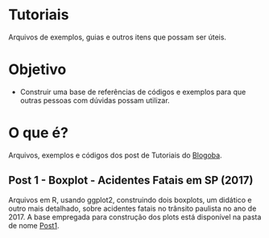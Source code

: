 # Tutoriais
Arquivos de exemplos, guias e outros itens que possam ser úteis.

# Objetivo
* Construir uma base de referências de códigos e exemplos para que outras pessoas com dúvidas possam utilizar.

# O que é?
Arquivos, exemplos e códigos dos post de Tutoriais do [Blogoba](http://blogoba.wordpress.com).

## Post 1 - Boxplot - Acidentes Fatais em SP (2017)
Arquivos em R, usando ggplot2, construindo dois boxplots, um didático e outro mais detalhado, sobre acidentes fatais no trânsito paulista no ano de 2017. A base empregada para construção dos plots está disponível na pasta de nome [Post1](https://github.com/Obadowski/Tutoriais/tree/master/Boxplot).
